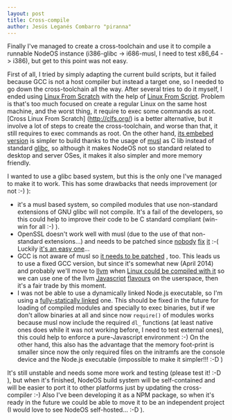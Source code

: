 ```yaml
---
layout: post
title: Cross-compile
author: Jesús Leganés Combarro "piranna"
---
```


Finally I've managed to create a cross-toolchain and use it to compile a
runnable NodeOS instance (i386-glibc -> i686-musl, I need to test x86_64 ->
i386), but get to this point was not easy.

First of all, I tried by simply adapting the current build scripts, but it
failed because GCC is not a host compiler but instead a target one, so I needed
to go down the cross-toolchain all the way. After several tries to do it myself,
I ended using [Linux From Scratch](http://www.linuxfromscratch.org/) with the
help of [Linux From Script](http://www.lfscript.org/). Problem is that's too
much focused on create a regular Linux on the same host machine, and the worst
thing, it require to exec some commands as root.
[Cross Linux From Scratch] (http://clfs.org/) is a better alternative, but it
involve a lot of steps to create the cross-toolchain, and worse than that, it
still requires to exec commands as root. On the other hand,
[its embebed version](http://clfs.org/view/clfs-embedded/) is simpler to build
thanks to the usage of [musl](http://www.musl-libc.org/) as C lib instead of
standard [glibc](http://www.gnu.org/software/libc/), so although it makes NodeOS
not so standard related to desktop and server OSes, it makes it also simpler and
more memory friendly.

I wanted to use a glibc based system, but this is the only one I've managed to
make it to work. This has some drawbacks that needs improvement (or not :-) ):

* it's a musl based system, so compiled modules that use non-standard extensions
  of GNU glibc will not compile. It's a fail of the developers, so this could
  help to improve their code to be C standard compliant (win-win for all :-) ).
* OpenSSL doesn't work well with musl (due to the use of that non-standard
  extensions...) and needs to be patched since
  [nobody](https://rt.openssl.org/Ticket/Display.html?id=2823&user=guest&pass=guest)
  [fix](https://rt.openssl.org/Ticket/Display.html?id=3526&user=guest&pass=guest)
  [it](https://rt.openssl.org/Ticket/Display.html?id=3123) :-( Luckily
  [it's an easy one](https://raw.githubusercontent.com/maximeh/buildroot/master/package/openssl/openssl-004-musl-termios.patch)...
* GCC is not aware of musl so
  [it needs to be patched](http://patches.clfs.org/embedded-dev/gcc-4.7.3-musl-1.patch)
  , too. This leads us to use a fixed GCC version, but since it's somewhat new
  (April 2014) and probably we'll move to [llvm](http://llvm.org/) when
  [Linux could be compiled with it](http://llvm.linuxfoundation.org/) so we can
  use one of the llvm
  [Javascript](http://badassjs.com/post/39573969361/llvm-js-llvm-itself-compiled-to-javascript-via)
  [flavours](http://leaningtech.com/cheerp/) on the userspace, then it's a fair
  trade by this moment.
* I was not be able to use a dynamically linked Node.js executable, so I'm using
  a [fully-statically linked](https://github.com/joyent/node/pull/8274) one.
  This should be fixed in the future for loading of compiled modules and
  specially to exec binaries, but if we don't allow binaries at all and since
  now ```require()``` of modules works because musl now include the required
  ```dl_``` functions (at least native ones does while it was not working
  before, I need to test external ones), this could help to enforce a
  pure-Javascript environment :-) On the other hand, this also has the advantage
  that the memory foot-print is smaller since now the only required files on the
  initramfs are the console device and the Node.js executable (impossible to
  make it simpler!!! :-D )

It's still unstable and needs some more work and testing (please test it! :-D ),
but when it's finished, NodeOS build system will be self-contained and will be
easier to port it to other platforms just by updating the cross-compiler :-)
Also I've been developing it as a NPM package, so when it's ready in the future
we could be able to move it to be an independent project (I would love to see
NodeOS self-hosted... :-D ).
